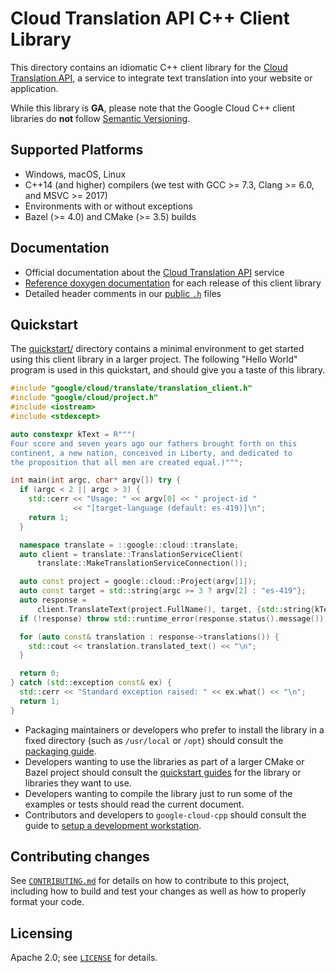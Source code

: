 # Cloud Translation API C++ Client Library

This directory contains an idiomatic C++ client library for the
[Cloud Translation API][cloud-service-docs], a service to integrate text
translation into your website or application.

While this library is **GA**, please note that the Google Cloud C++ client libraries do **not** follow
[Semantic Versioning](https://semver.org/).

## Supported Platforms

* Windows, macOS, Linux
* C++14 (and higher) compilers (we test with GCC >= 7.3, Clang >= 6.0, and
  MSVC >= 2017)
* Environments with or without exceptions
* Bazel (>= 4.0) and CMake (>= 3.5) builds

## Documentation

* Official documentation about the [Cloud Translation API][cloud-service-docs] service
* [Reference doxygen documentation][doxygen-link] for each release of this
  client library
* Detailed header comments in our [public `.h`][source-link] files

[cloud-service-docs]: https://cloud.google.com/translate
[doxygen-link]: https://googleapis.dev/cpp/google-cloud-translate/latest/
[source-link]: https://github.com/googleapis/google-cloud-cpp/tree/main/google/cloud/translate

## Quickstart

The [quickstart/](quickstart/README.md) directory contains a minimal environment
to get started using this client library in a larger project. The following
"Hello World" program is used in this quickstart, and should give you a taste of
this library.

<!-- inject-quickstart-start -->
```cc
#include "google/cloud/translate/translation_client.h"
#include "google/cloud/project.h"
#include <iostream>
#include <stdexcept>

auto constexpr kText = R"""(
Four score and seven years ago our fathers brought forth on this
continent, a new nation, conceived in Liberty, and dedicated to
the proposition that all men are created equal.)""";

int main(int argc, char* argv[]) try {
  if (argc < 2 || argc > 3) {
    std::cerr << "Usage: " << argv[0] << " project-id "
              << "[target-language (default: es-419)]\n";
    return 1;
  }

  namespace translate = ::google::cloud::translate;
  auto client = translate::TranslationServiceClient(
      translate::MakeTranslationServiceConnection());

  auto const project = google::cloud::Project(argv[1]);
  auto const target = std::string{argc >= 3 ? argv[2] : "es-419"};
  auto response =
      client.TranslateText(project.FullName(), target, {std::string{kText}});
  if (!response) throw std::runtime_error(response.status().message());

  for (auto const& translation : response->translations()) {
    std::cout << translation.translated_text() << "\n";
  }

  return 0;
} catch (std::exception const& ex) {
  std::cerr << "Standard exception raised: " << ex.what() << "\n";
  return 1;
}
```
<!-- inject-quickstart-end -->

* Packaging maintainers or developers who prefer to install the library in a
  fixed directory (such as `/usr/local` or `/opt`) should consult the
  [packaging guide](/doc/packaging.md).
* Developers wanting to use the libraries as part of a larger CMake or Bazel
  project should consult the [quickstart guides](#quickstart) for the library
  or libraries they want to use.
* Developers wanting to compile the library just to run some of the examples or
  tests should read the current document.
* Contributors and developers to `google-cloud-cpp` should consult the guide to
  [setup a development workstation][howto-setup-dev-workstation].

[howto-setup-dev-workstation]: /doc/contributor/howto-guide-setup-development-workstation.md

## Contributing changes

See [`CONTRIBUTING.md`](/CONTRIBUTING.md) for details on how to
contribute to this project, including how to build and test your changes
as well as how to properly format your code.

## Licensing

Apache 2.0; see [`LICENSE`](/LICENSE) for details.
